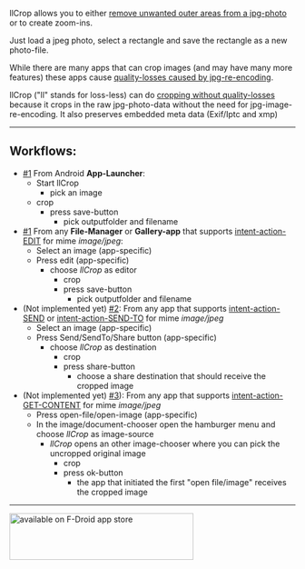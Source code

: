 llCrop allows you to either [remove unwanted outer areas from a jpg-photo](https://en.wikipedia.org/wiki/Cropping_(image)) 
or to create zoom-ins.

Just load a jpeg photo, select a rectangle and save the rectangle as a new photo-file.

While there are many apps that can crop images (and may have many more features) these apps cause [quality-losses caused by
jpg-re-encoding](https://en.wikipedia.org/wiki/Lossy_compression).

llCrop ("ll" stands for loss-less) can do [cropping without quality-losses](https://en.wikipedia.org/wiki/Lossy_compression#JPEG) because it crops 
in the raw jpg-photo-data without 
the need for jpg-image-re-encoding. It also preserves embedded meta data (Exif/Iptc and xmp)

---

## Workflows:

* [#1](https://github.com/k3b/LosslessJpgCrop/issues/1) From Android **App-Launcher**:
	* Start llCrop
		* pick an image 
	* crop 
		* press save-button
			* pick outputfolder and filename
* [#1](https://github.com/k3b/LosslessJpgCrop/issues/1) From any **File-Manager** or **Gallery-app** that supports [intent-action-EDIT](https://developer.android.com/reference/android/content/Intent#ACTION_EDIT) for mime *image/jpeg*:
	* Select an image (app-specific) 
	* Press edit (app-specific) 
		* choose *llCrop* as editor 
			* crop 
			* press save-button
				* pick outputfolder and filename
* (Not implemented yet) [#2](https://github.com/k3b/LosslessJpgCrop/issues/2): From any app that supports [intent-action-SEND](https://developer.android.com/reference/android/content/Intent#ACTION_SEND) or [intent-action-SEND-TO](https://developer.android.com/reference/android/content/Intent#ACTION_SENDTO) for mime *image/jpeg*
	* Select an image (app-specific) 
	* Press Send/SendTo/Share button (app-specific) 
		* choose *llCrop* as destination 
			* crop 
			* press share-button
				* choose a share destination that should receive the cropped image
* (Not implemented yet) [#3](https://github.com/k3b/LosslessJpgCrop/issues/3)): From any app that supports [intent-action-GET-CONTENT](https://developer.android.com/reference/android/content/Intent#ACTION_GET_CONTENT) for mime *image/jpeg*
	* Press open-file/open-image (app-specific) 
	* In the image/document-chooser open the hamburger menu and choose *llCrop* as image-source
		* *llCrop* opens an other image-chooser where you can pick the uncropped original image
			* crop 
			* press ok-button
				* the app that initiated the first "open file/image" receives the cropped image
  
---

[<img src="https://github.com/k3b/APhotoManager/wiki/fdroid.png" alt="available on F-Droid app store" height="82" width="324">](https://f-droid.org/en/packages/de.k3b.android.lossless_jpg_crop)
